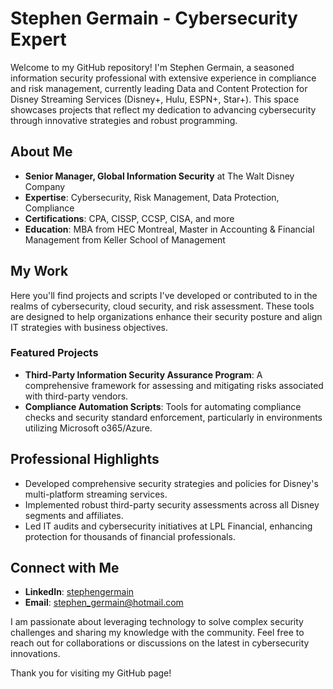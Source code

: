 # Stephen Germain - Cybersecurity Expert

Welcome to my GitHub repository! I'm Stephen Germain, a seasoned information security professional with extensive experience in compliance and risk management, currently leading Data and Content Protection for Disney Streaming Services (Disney+, Hulu, ESPN+, Star+). This space showcases projects that reflect my dedication to advancing cybersecurity through innovative strategies and robust programming.

## About Me
- **Senior Manager, Global Information Security** at The Walt Disney Company
- **Expertise**: Cybersecurity, Risk Management, Data Protection, Compliance
- **Certifications**: CPA, CISSP, CCSP, CISA, and more
- **Education**: MBA from HEC Montreal, Master in Accounting & Financial Management from Keller School of Management

## My Work
Here you'll find projects and scripts I've developed or contributed to in the realms of cybersecurity, cloud security, and risk assessment. These tools are designed to help organizations enhance their security posture and align IT strategies with business objectives.

### Featured Projects
- **Third-Party Information Security Assurance Program**: A comprehensive framework for assessing and mitigating risks associated with third-party vendors.
- **Compliance Automation Scripts**: Tools for automating compliance checks and security standard enforcement, particularly in environments utilizing Microsoft o365/Azure.

## Professional Highlights
- Developed comprehensive security strategies and policies for Disney's multi-platform streaming services.
- Implemented robust third-party security assessments across all Disney segments and affiliates.
- Led IT audits and cybersecurity initiatives at LPL Financial, enhancing protection for thousands of financial professionals.

## Connect with Me
- **LinkedIn**: [stephengermain](http://www.linkedin.com/in/stephengermain)
- **Email**: stephen_germain@hotmail.com

I am passionate about leveraging technology to solve complex security challenges and sharing my knowledge with the community. Feel free to reach out for collaborations or discussions on the latest in cybersecurity innovations.

Thank you for visiting my GitHub page!
